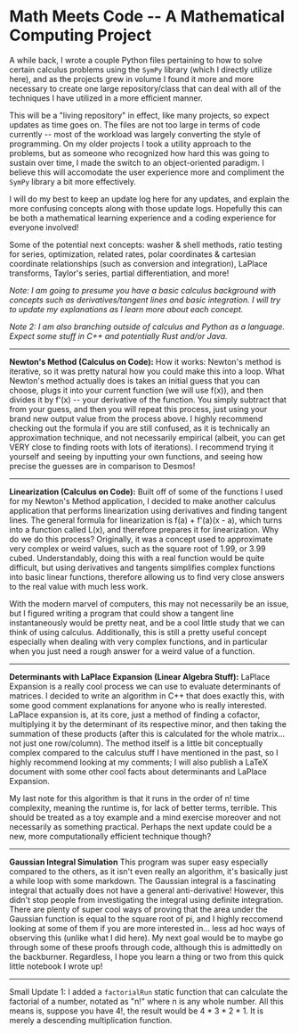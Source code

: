 # Math Meets Code -- A Mathematical Computing Project

A while back, I wrote a couple Python files pertaining to how to solve certain calculus problems using the `SymPy` library (which I directly utilize here), and as the projects grew in volume I found it more and more necessary to create one large repository/class that can deal with all of the techniques I have utilized in a more efficient manner.

This will be a "living repository" in effect, like many projects, so expect updates as time goes on. The files are not too large in terms of code currently -- most of the workload was largely converting the style of programming. On my older projects I took a utility approach to the problems, but as someone who recognized how hard this was going to sustain over time, I made the switch to an object-oriented paradigm. I believe this will accomodate the user experience more and compliment the `SymPy` library a bit more effectively.

I will do my best to keep an update log here for any updates, and explain the more confusing concepts along with those update logs. Hopefully this can be both a mathematical learning experience and a coding experience for everyone involved!

Some of the potential next concepts: washer & shell methods, ratio testing for series, optimization, related rates, polar coordinates & cartesian coordinate relationships (such as conversion and integration), LaPlace transforms, Taylor's series, partial differentiation, and more!

*Note: I am going to presume you have a basic calculus background with concepts such as derivatives/tangent lines and basic integration. I will try to update my explanations as I learn more about each concept.*

*Note 2: I am also branching outside of calculus and Python as a language. Expect some stuff in C++ and potentially Rust and/or Java.*
_________________________________________________________________________________________________________________________________________________________________________________________________________________________________________________________________________________
**Newton's Method (Calculus on Code):**
How it works: Newton's method is iterative, so it was pretty natural how you could make this into a loop. What Newton's method actually does is takes an initial guess that you can choose, plugs it into your current function (we will use f(x)), and then divides it by f'(x) -- your derivative of the function. You simply subtract that from your guess, and then you will repeat this process, just using your brand new output value from the process above. I highly recommend checking out the formula if you are still confused, as it is technically an approximation technique, and not necessarily empirical (albeit, you can get VERY close to finding roots with lots of iterations). I recommend trying it yourself and seeing by inputting your own functions, and seeing how precise the guesses are in comparison to Desmos!
_________________________________________________________________________________________________________________________________________________________________________________________________________________________________________________________________________________
**Linearization (Calculus on Code):**
Built off of some of the functions I used for my Newton's Method application, I decided to make another calculus application that performs linearization using derivatives and finding tangent lines. The general formula for linearization is f(a) + f'(a)(x - a), which turns into a function called L(x), and therefore prepares it for linearization. Why do we do this process? Originally, it was a concept used to approximate very complex or weird values, such as the square root of 1.99, or 3.99 cubed. Understandably, doing this with a real function would be quite difficult, but using derivatives and tangents simplifies complex functions into basic linear functions, therefore allowing us to find very close answers to the real value with much less work.

With the modern marvel of computers, this may not necessarily be an issue, but I figured writing a program that could show a tangent line instantaneously would be pretty neat, and be a cool little study that we can think of using calculus. Additionally, this is still a pretty useful concept especially when dealing with very complex functions, and in particular when you just need a rough answer for a weird value of a function.
_________________________________________________________________________________________________________________________________________________________________________________________________________________________________________________________________________________
**Determinants with LaPlace Expansion (Linear Algebra Stuff):**
LaPlace Expansion is a really cool process we can use to evaluate determinants of matrices. I decided to write an algorithm in C++ that does exactly this, with some good comment explanations for anyone who is really interested. LaPlace expansion is, at its core, just a method of finding a cofactor, multiplying it by the determinant of its respective minor, and then taking the summation of these products (after this is calculated for the whole matrix... not just one row/column). The method itself is a little bit conceptually complex compared to the calculus stuff I have mentioned in the past, so I highly recommend looking at my comments; I will also publish a LaTeX document with some other cool facts about determinants and LaPlace Expansion. 

My last note for this algorithm is that it runs in the order of n! time complexity, meaning the runtime is, for lack of better terms, terrible. This should be treated as a toy example and a mind exercise moreover and not necessarily as something practical. Perhaps the next update could be a new, more computationally efficient technique though?
_________________________________________________________________________________________________________________________________________________________________________________________________________________________________________________________________________________
**Gaussian Integral Simulation**
This program was super easy especially compared to the others, as it isn't even really an algorithm, it's basically just a while loop with some markdown. The Gaussian integral is a fascinating integral that actually does not have a general anti-derivative! However, this didn't stop people from investigating the integral using definite integration. There are plenty of super cool ways of proving that the area under the Gaussian function is equal to the square root of pi, and I highly reccomend looking at some of them if you are more interested in... less ad hoc ways of observing this (unlike what I did here). My next goal would be to maybe go through some of these proofs through code, although this is admittedly on the backburner. Regardless, I hope you learn a thing or two from this quick little notebook I wrote up!
_________________________________________________________________________________________________________________________________________________________________________________________________________________________________________________________________________________
Small Update 1: I added a `factorialRun` static function that can calculate the factorial of a number, notated as "n!" where n is any whole number. All this means is, suppose you have 4!, the result would be 4 * 3 * 2 * 1. It is merely a descending multiplication function.
